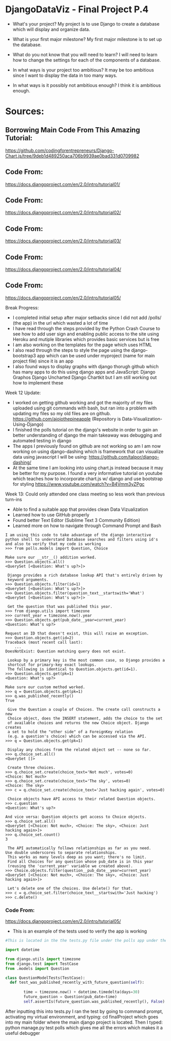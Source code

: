 ####
# DjangoDataViz - Final Project P.4
####
- What's your project?
    My project is to use Django to create a database which will display and organize data.

- What is your first major milestone?
    My first major milestone is to set up the database.

- What do you not know that you will need to learn?
    I will need to learn how to change the settings for each of the components of a database.

- In what ways is your project too ambitious?
    It may be too ambitious since I want to display the data in too many ways.

- In what ways is it possibly not ambitious enough?
    I think it is ambitious enough. 

# Sources:
## Borrowing Main Code From This Amazing Tutorial: 
https://github.com/codingforentrepreneurs/Django-Chart.js/tree/9deb1d489250aca706b9939ae0bad331d0709982
## Code From: 
https://docs.djangoproject.com/en/2.0/intro/tutorial01/
## Code From: 
https://docs.djangoproject.com/en/2.0/intro/tutorial02/
## Code From: 
https://docs.djangoproject.com/en/2.0/intro/tutorial03/
## Code From: 
https://docs.djangoproject.com/en/2.0/intro/tutorial04/
## Code From: 
https://docs.djangoproject.com/en/2.0/intro/tutorial05/

Break Progress:
- I completed initial setup after major setbacks since I did not add /polls/ (the app) in the url which wasted a lot of time
- I have read through the steps provided by the Python Crash Course to see how to add user sign and enabling public access to the site using Heroku and mutiple libraries which provides basic services but is free
- I am also working on the templates for the page which uses HTML
- I also read through the steps to style the page using the django-bootstrap3 app which can be used under myproject (name for main project file) since it is an app
- I also found ways to display graphs with django thorugh github which has many apps to do this using django apps and JavaScript: Django Graphos Django Uncharted Django Chartkit but I am still working out how to implement these


Week 12 Update:
- I worked on getting github working and got the majority of my files uploaded using git commands with bash, but ran into 
a problem with updating my files so my old files are on github.
https://github.com/ajojothepineapple (Repository is Data-Visualization-Using-Django)
- I finished the polls tutorial on the django's website in order to gain an better understanding of django the main takeaway was debugging and automated testing in django
- The apps I previously found on github are not working so am I am now working on using django-dashing which is framework that can visualize data using javascript I will be using:
https://github.com/talpor/django-dashing/ 
- At the same time I am looking into using chart.js instead because it may be better for my purpose. I found a very informative tutorial on youtube which teaches how to incorporate chart.js w/ django and use bootstrap for styling 
https://www.youtube.com/watch?v=B4Vmm3yZPgc

Week 13: Could only attended one class meeting so less work than previous turn-ins
- Able to find a suitable app that provides clean Data Vizualization 
- Learned how to use GitHub properly 
- Found better Text Editor (Sublime Text 3 Community Edition)
- Learned more on how to navigate through Command Prompt and Bash 


```shell
I am using this code to take advantage of the django interactive python shell to understand Database searches and filters using id's and also to verify that my code is working
>>> from polls.models import Question, Choice

Make sure our __str__() addition worked.
>>> Question.objects.all()
<QuerySet [<Question: What's up?>]>

 Django provides a rich database lookup API that's entirely driven by
 keyword arguments.
>>> Question.objects.filter(id=1)
<QuerySet [<Question: What's up?>]>
>>> Question.objects.filter(question_text__startswith='What')
<QuerySet [<Question: What's up?>]>

 Get the question that was published this year.
>>> from django.utils import timezone
>>> current_year = timezone.now().year
>>> Question.objects.get(pub_date__year=current_year)
<Question: What's up?>

Request an ID that doesn't exist, this will raise an exception.
>>> Question.objects.get(id=2)
Traceback (most recent call last):
    ...
DoesNotExist: Question matching query does not exist.

 Lookup by a primary key is the most common case, so Django provides a
 shortcut for primary-key exact lookups.
 The following is identical to Question.objects.get(id=1).
>>> Question.objects.get(pk=1)
<Question: What's up?>

Make sure our custom method worked.
>>> q = Question.objects.get(pk=1)
>>> q.was_published_recently()
True

 Give the Question a couple of Choices. The create call constructs a new
 Choice object, does the INSERT statement, adds the choice to the set
 of available choices and returns the new Choice object. Django creates
 a set to hold the "other side" of a ForeignKey relation
 (e.g. a question's choice) which can be accessed via the API.
>>> q = Question.objects.get(pk=1)

 Display any choices from the related object set -- none so far.
>>> q.choice_set.all()
<QuerySet []>

 Create three choices.
>>> q.choice_set.create(choice_text='Not much', votes=0)
<Choice: Not much>
>>> q.choice_set.create(choice_text='The sky', votes=0)
<Choice: The sky>
>>> c = q.choice_set.create(choice_text='Just hacking again', votes=0)

 Choice objects have API access to their related Question objects.
>>> c.question
<Question: What's up?>

And vice versa: Question objects get access to Choice objects.
>>> q.choice_set.all()
<QuerySet [<Choice: Not much>, <Choice: The sky>, <Choice: Just hacking again>]>
>>> q.choice_set.count()
3

 The API automatically follows relationships as far as you need.
Use double underscores to separate relationships.
 This works as many levels deep as you want; there's no limit.
 Find all Choices for any question whose pub_date is in this year
 (reusing the 'current_year' variable we created above).
>>> Choice.objects.filter(question__pub_date__year=current_year)
<QuerySet [<Choice: Not much>, <Choice: The sky>, <Choice: Just hacking again>]>

 Let's delete one of the choices. Use delete() for that.
>>> c = q.choice_set.filter(choice_text__startswith='Just hacking')
>>> c.delete()
```



### Code From:
https://docs.djangoproject.com/en/2.0/intro/tutorial05/
- This is an example of the tests used to verify the app is working 

```python
#This is located in the the tests.py file under the polls app under the main project which I named myproject

import datetime

from django.utils import timezone
from django.test import TestCase
from .models import Question

class QuestionModelTests(TestCase):
  def test_was_published_recently_with_future_question(self):
  
        time = timezone.now() + datetime.timedelta(days=30)
        future_question = Question(pub_date=time)
        self.assertIs(future_question.was_published_recently(), False)
```       
After inputting this into tests.py I ran the test by going to command prompt, activating my virtual environment, and 
typing: cd finalProject which goes into my main folder where the main django project is located.
Then I typed: python manage.py test polls which gives me all the errors which makes it a useful debugger 
